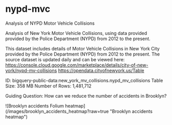 # nypd-mvc
Analysis of NYPD Motor Vehicle Collisions

Analysis of New York Motor Vehicle Collisions, using data provided provided by the Police Department (NYPD) from 2012 to the present.

This dataset includes details of Motor Vehicle Collisions in New York City provided by the Police Department (NYPD) from 2012 to the present. 
The source dataset is updated daily and can be viewed here: https://console.cloud.google.com/marketplace/details/city-of-new-york/nypd-mv-collisions https://opendata.cityofnewyork.us/Table 

ID:	bigquery-public-data:new_york_mv_collisions.nypd_mv_collisions 
Table Size:	358 MB 
Number of Rows: 1,481,712

Guiding Question: How can we reduce the number of accidents in Brooklyn?

![Brooklyn accidents Folium heatmap] (/images/brooklyn_accidents_heatmap?raw=true "Brooklyn accidents heatmap")
